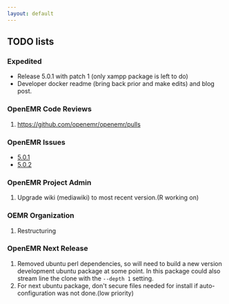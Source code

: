 ```yaml
---
layout: default
---
```

## TODO lists

### Expedited
* Release 5.0.1 with patch 1 (only xampp package is left to do)
* Developer docker readme (bring back prior and make edits) and blog post.

### OpenEMR Code Reviews
1. https://github.com/openemr/openemr/pulls

### OpenEMR Issues
* [5.0.1](https://github.com/openemr/openemr/milestone/2)
* [5.0.2](https://github.com/openemr/openemr/milestone/4)

### OpenEMR Project Admin
1. Upgrade wiki (mediawiki) to most recent version.(R working on)

### OEMR Organization
1. Restructuring

### OpenEMR Next Release
1. Removed ubuntu perl dependencies, so will need to build a new version development ubuntu package at some point. In this package could also stream line the clone with the `--depth 1` setting.
1. For next ubuntu package, don't secure files needed for install if auto-configuration was not done.(low priority)
